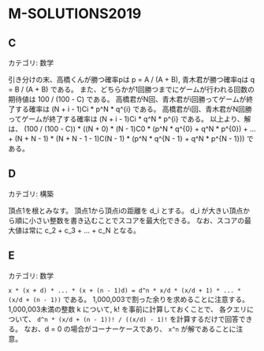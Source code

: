 # M-SOLUTIONS2019

## C
カテゴリ: 数学

引き分けの末、高橋くんが勝つ確率pは p = A / (A + B), 青木君が勝つ確率qは q = B / (A + B) である。
また、どちらかが1回勝つまでにゲームが行われる回数の期待値は 100 / (100 - C) である。
高橋君がN回、青木君がi回勝ってゲームが終了する確率は (N + i - 1)Ci * p^N * q^{i} である。
高橋君がi回、青木君がN回勝ってゲームが終了する確率は (N + i - 1)Ci * q^N * p^{i} である。
以上より、解は、 (100 / (100 - C)) * ((N + 0) * (N - 1)C0 * (p^N * q^{0} + q^N * p^{0}) + ... + (N + N - 1) * (N + N - 1 - 1)C(N - 1) * (p^N * q^{N - 1} + q^N * p^{N - 1})) である。

## D
カテゴリ: 構築

頂点1を根とみなす。
頂点1から頂点iの距離を d_i とする。
d_i が大きい頂点から順に小さい整数を書き込むことでスコアを最大化できる。
なお、スコアの最大値は常に c_2 + c_3 + ... + c_N となる。

## E
カテゴリ: 数学

`x * (x + d) * ... * (x + (n - 1)d) = d^n * x/d * (x/d + 1) * ... * (x/d + (n - 1))`
である。
1,000,003で割った余りを求めることに注意する。
1,000,003未満の整数 k について, k! を事前に計算しておくことで、
各クエリについて、 `d^n * (x/d + (n - 1))! / ((x/d) - 1)!` を計算するだけで回答できる。
なお、d = 0 の場合がコーナーケースであり、 `x^n` が解であることに注意。

